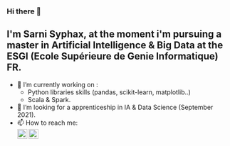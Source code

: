 ### Hi there 👋

## I'm Sarni Syphax, at the moment i'm pursuing a master in Artificial Intelligence & Big Data at the ESGI (Ecole Supérieure de Genie Informatique) FR.
- 🔭 I’m currently working on : 
  - Python libraries skills (pandas, scikit-learn, matplotlib..)
  - Scala & Spark.
- 👯 I’m looking for a apprenticeship in IA & Data Science (September 2021).
- 📫 How to reach me: <br/>
  [<img align="left" alt="codeSTACKr | LinkedIn" width="22px" src="https://cdn.jsdelivr.net/npm/simple-icons@v3/icons/linkedin.svg" />][linkedin]
  [<img align="left" alt="codeSTACKr | Instagram" width="22px" src="https://cdn.jsdelivr.net/npm/simple-icons@v3/icons/instagram.svg" />][instagram]



[linkedin]: https://www.linkedin.com/in/syphax-sarni-597a71202/
[instagram]: https://www.instagram.com/syphax_sa/?hl=fr
